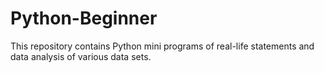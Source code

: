 # Python-Beginner
This repository contains Python mini programs of real-life statements and data analysis of various data sets.
